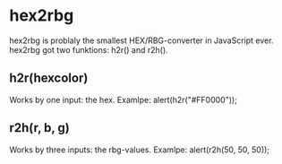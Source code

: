 hex2rbg
=======
hex2rbg is problaly the smallest HEX/RBG-converter in JavaScript ever.
hex2rbg got two funktions: h2r() and r2h().

h2r(hexcolor)
-------------
Works by one input: the hex.
Examlpe:
alert(h2r("#FF0000"));

r2h(r, b, g)
------------
Works by three inputs: the rbg-values.
Examlpe:
alert(r2h(50, 50, 50));
